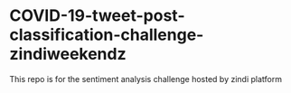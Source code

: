 # COVID-19-tweet-post-classification-challenge-zindiweekendz
This repo is for the sentiment analysis challenge hosted by zindi platform 
